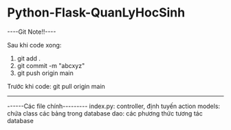 # Python-Flask-QuanLyHocSinh

----Git Note!!----

Sau khi code xong:
  1. git add .
  2. git commit -m "abcxyz"
  3. git push origin main

Trước khi code: 
  git pull origin main 

-------------------------

------Các file chính---------
index.py: controller, định tuyến action
models: chứa class các bảng trong database
dao: các phương thức tương tác database
